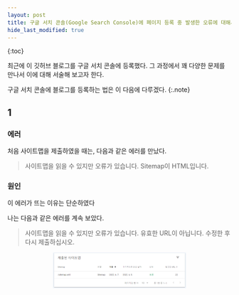 ```yaml
---
layout: post
title: 구글 서치 콘솔(Google Search Console)에 페이지 등록 중 발생한 오류에 대해서
hide_last_modified: true
---
```




{:toc}

최근에 이 깃허브 블로그를 구글 서치 콘솔에 등록했다. 그 과정에서 꽤 다양한 문제를 만나서 이에 대해 서술해 보고자 한다.

구글 서치 콘솔에 블로그를 등록하는 법은 이 다음에 다루겠다.
{:.note}



## 1

### 에러

처음 사이트맵을 제출하였을 때는, 다음과 같은 에러를 만났다.

> 사이트맵을 읽을 수 있지만 오류가 있습니다. Sitemap이 HTML입니다. 



### 원인

이 에러가 뜨는 이유는 단순하였다



나는 다음과 같은 에러를 계속 보았다.

> 사이트맵을 읽을 수 있지만 오류가 있습니다. 
> 유효한 URL이 아닙니다. 수정한 후 다시 제출하십시오.





<center>
<img src="https://github.com/Hangeol-Chang/Hangeol-chang.github.io/blob/main/assets/img/develop/studing/sitemap.png?raw=true" width="300">
</center>
